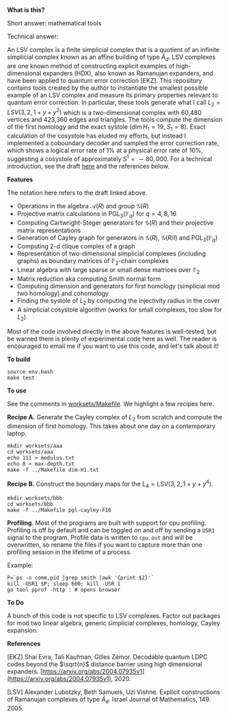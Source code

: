 __What is this?__

Short answer: mathematical tools

Technical answer: 

An LSV complex is a finite simplicial complex that is a quotient of an infinite simplicial complex known as an affine building of type $\tilde{A}_d$.  LSV complexes are one known method of constructing explicit examples of high-dimensional expanders (HDX), also known as Ramanujan expanders, and have been applied to quantum error correction [EKZ]. This repository contains tools created by the author to instantiate the smallest possible example of an LSV complex and measure its primary properties relevant to quantum error correction.  In particular, these tools generate what I call $L_2 = LSV(3,2,1+y+y^2)$ which is a two-dimensional complex with 60,480 vertices and 423,360 edges and triangles.  The tools compute the dimension of the first homology and the exact systole ($\dim H_1 = 19, \ S_1 = 8$). Exact calculation of the cosystole has eluded my efforts, but instead I implemented a coboundary decoder and sampled the error correction rate, which shows a logical error rate of 1% at a physical error rate of 10%, suggesting a cosystole of approximately $S^1 = \sim80,000$.  For a technical introduction, see the draft [here](https://reversible.io/TQC-2024-poster-summary.pdf) and the references below.

__Features__

The notation here refers to the draft linked above.

* Operations in the algebra $\mathcal{A}(R)$ and group $\mathcal{G}(R)$
* Projective matrix calculations in $\text{PGL}_3(\mathbb{F}_q)$ for $q = 4, 8, 16$
* Computing Cartwright-Steger generators for $\mathcal{G}(R)$ and their projective matrix representations
* Generation of Cayley graph for generators in $\mathcal{G}(R)$, $\mathcal{G}(R/I)$ and $\text{PGL}_3(\mathbb{F}_q)$
* Computing 2-d clique complex of a graph
* Representation of two-dimensional simplicial complexes (including graphs) as boundary matrices of $\mathbb{F}_2$-chain complexes
* Linear algebra with large sparse or small dense matrices over $\mathbb{F}_2$
* Matrix reduction aka computing Smith normal form 
* Computing dimension and generators for first homology (simplicial mod two homology) and cohomology
* Finding the systole of $L_2$ by computing the injectivity radius in the cover
* A simplicial cosystole algorithm (works for small complexes, too slow for $L_2$)


Most of the code involved directly in the above features is well-tested, but be warned there is plenty of experimental code here as well.  The reader is encouraged to email me if you want to use this code, and let's talk about it!

__To build__

```
source env.bash
make test
```

__To use__

See the comments in [worksets/Makefile](worksets/Makefile).  We highlight a few recipes here. 

**Recipe A.** Generate the Cayley complex of $L_2$ from scratch and compute the dimension of first homology.  This takes about one day on a contemporary laptop.

```
mkdir worksets/aaa
cd worksets/aaa
echo 111 > modulus.txt
echo 8 > max-depth.txt
make -f ../Makefile dim-H1.txt
```

**Recipe B.** Construct the boundary maps for the $L_4 = \text{LSV}(3,2,1+y+y^4)$.

```
mkdir worksets/bbb
cd worksets/bbb
make -f ../Makefile pgl-cayley-F16
```


**Profiling**. Most of the programs are built with support for cpu profiling.  Profiling is off by default and can be toggled on and off by sending a `USR1` signal to the program.  Profile data is written to `cpu.out` and will be overwritten, so rename the files if you want to capture more than one profiling session in the lifetime of a process.

Example:
```
P=`ps -o comm,pid |grep smith |awk '{print $2}'`
kill -USR1 $P; sleep 600; kill -USR 1
go tool pprof -http : # opens browser
```

__To Do__

A bunch of this code is not specific to LSV complexes.  Factor out packages for mod two linear algebra, generic simplicial complexes, homology, Cayley expansion.

__References__

[EKZ] Shai Evra, Tali Kaufman, Gilles Zémor. Decodable quantum LDPC codes beyond the $\sqrt{n}$ distance barrier using high dimensional expanders. [https://arxiv.org/abs/2004.07935v1](https://arxiv.org/abs/2004.07935v1), 2020.

[LSV] Alexander Lubotzky, Beth Samuels, Uzi Vishne. Explicit constructions of Ramanujan complexes of type $\widetilde{A}_d$. Israel Journal of Mathematics, 149. 2005.
